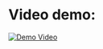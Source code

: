 <h1>Video demo:</h1>

[![Demo Video](https://img.youtube.com/vi/0nYErftBV8s/maxresdefault.jpg)](https://www.youtube.com/watch?v=0nYErftBV8s)
